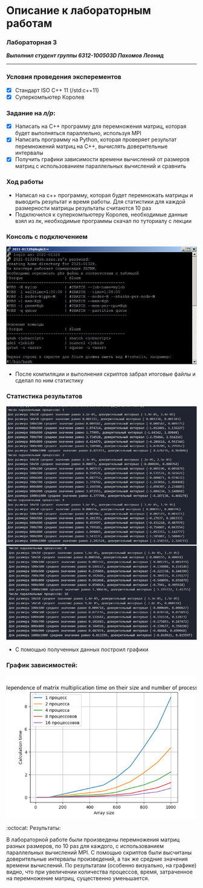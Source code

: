 # Описание к лабораторным работам
### Лабораторная 3
***Выполнил студент группы 6312-100503D Пахомов Леонид***
___

### Условия проведения эксперементов

- [X] Стандарт ISO C++ 11 (/std:c++11)
- [X] Суперкомпьютер Королев

### Задание на *л/р*:

- [X] Написать на С++ программу для перемножения матриц, которая будет выполняться параллельно, используя MPI
- [X] Написать программу на Python, которая проверяет результат перемножений матриц на C++, вычислять доверительные интервалы
- [X] Получить графики зависимости времени вычислений от размеров матриц с использованием параллельных вычислений и сравнить

### Ход работы
+ Написал на с++ программу, которая будет перемножать матрицы и выводить результат и время работы. Для статистики для каждой размерности матрицы результаты считаются 10 раз
+ Подключился к суперкомпьютеру Королев, необходимые данные взял из лк, необходимые программы скачал по туториалу с лекции
### Консоль с подключением
![console](putty.jpg)
+ После компиляции и выполнения скриптов забрал итоговые файлы и сделал по ним статистику
### Статистика результатов
![res1](result1.jpg)
![res2](result2.jpg)
+ С помощью полученных данных построил графики
### График зависимостей:
![graph](graph.png)


:octocat: Результаты:

В лабораторной работе были произведены перемножения матриц разных размеров, по 10 раз для каждого, с использованием параллельных вычислений MPI. С помощью скриптов были высчитаны доверительные интервалы произведений, а так же средние значения времени вычислений. По результатам (особенно визуально, на графике) видно, что при увеличении количества процессов, время, затраченное на перемножение матриц, существенно уменьшается.